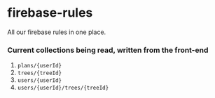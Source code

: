 # firebase-rules

All our firebase rules in one place.

### Current collections being read, written from the front-end

1. `plans/{userId}`
2. `trees/{treeId}`
3. `users/{userId}`
4. `users/{userId}/trees/{treeId}`
